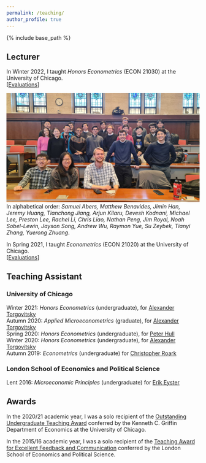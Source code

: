 ```yaml
---
permalink: /teaching/
author_profile: true
---
```


{% include base_path %}



## Lecturer 

In Winter 2022, I taught *Honors Econometrics* (ECON 21030) at the University of Chicago.<br/>
[[Evaluations](/files/21030TeachingEvaluations.pdf)]

![21030](/files/21030ClassPic.jpg)<br/>
In alphabetical order: *Samuel Abers, Matthew Benavides, Jimin Han, Jeremy Huang, Tianchong Jiang, Arjun Kilaru, Devesh Kodnani, Michael Lee, Preston Lee, Rachel Li, Chris Liao, Nathan Peng, Jim Royal, Noah Sobel-Lewin, Jayson Song, Andrew Wu, Raymon Yue, Su Zeybek, Tianyi Zhang, Yuerong Zhuang*.

In Spring 2021, I taught *Econometrics* (ECON 21020) at the University of Chicago.<br/>
[[Evaluations](/files/21020TeachingEvaluations.pdf)]


## Teaching Assistant

### University of Chicago

Winter 2021: *Honors Econometrics* (undergraduate), for [Alexander Torgovitsky](https://a-torgovitsky.github.io/)<br/>
Autumn 2020: *Applied Microeconometrics* (graduate), for [Alexander Torgovitsky](https://a-torgovitsky.github.io/)<br/>
Spring 2020: *Honors Econometrics* (undergraduate), for [Peter Hull](https://sites.google.com/site/aboutpeterhull/home)<br/>
Winter 2020: *Honors Econometrics* (undergraduate), for [Alexander Torgovitsky](https://a-torgovitsky.github.io/)<br/>
Autumn 2019: *Econometrics* (undergraduate) for [Christopher Roark](https://www.sites.google.com/site/christopherjamesroark/home?pli=1)

### London School of Economics and Political Science

Lent 2016: *Microeconomic Principles* (undergraduate) for [Erik Eyster](https://econ.ucsb.edu/people/faculty/erik-eyster)

## Awards

In the 2020/21 academic year, I was a solo recipient of the [Outstanding Undergraduate Teaching Award](https://economics.uchicago.edu/blog/2021-student-award-recipients) conferred by the Kenneth C. Griffin Department of Economics at the University of Chicago.

In the 2015/16 academic year, I was a solo recipient of the [Teaching Award for Excellent Feedback and Communication](https://www.lse.ac.uk/economics/Assets/Documents/EAR/economics-annual-review-20152016.pdf) conferred by the London School of Economics and Political Science.